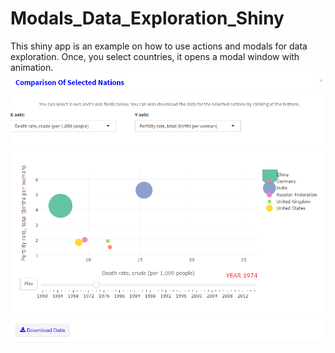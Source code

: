 # Modals_Data_Exploration_Shiny
This shiny app is an example on how to use actions and modals for data exploration. Once, you select countries, it opens a modal window with animation.
![Modals_shiny](modals_shiny_data_exploration.png)

